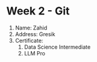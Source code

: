 # Week 2 - Git

1. Name: Zahid
2. Address: Gresik
3. Certificate:
   1. Data Science Intermediate
   2. LLM Pro
